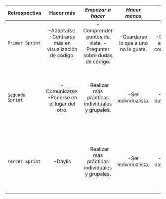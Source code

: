 


| Retrospectiva | Hacer más  | ***Empezar a hacer*** | ***Hacer menos***  | ***Dejar de hacer*** | ***Seguir haciendo***  | 
| :---------------- | :--------------: | :-------------------: | :----------------: | :------------------: | ---------------------: |
| `Primer Sprint` | -Adaptarse.  -Centrarse más en visualización de código. | -Comprender puntos de vista. -Preguntar sobre dudas de código. | -Guardarse lo que a uno no le gusta. | -Desestimar aportes sin considerarlos. | -Comunicarse. -Preguntar antes de hacer un cambio significativo.  |
| `Segundo Sprint` | -Comunicarse. -Ponerse en el lugar del otro.|  -Realizar más prácticas individuales y grupales. | -Ser individualista. | -Posponer daylis, plazos. | -Adaptarse. -Centrarse más en visualización de código. -Preguntar antes de hacer un cambio significativo. | 
| `Tercer Sprint` | -Daylis |  -Realizar más prácticas individuales y grupales. | -Ser individualista. | -Posponer daylis, plazos. | -Adaptarse. -Centrarse más en visualización de código. -Preguntar antes de hacer un cambio significativo. | 
